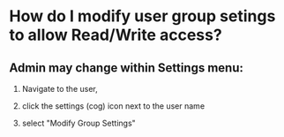 # How do I modify user group setings to allow Read/Write access?

## Admin may change within Settings menu: 

1. Navigate to the user, 

2. click the settings (cog) icon next to the user name 

3. select "Modify Group Settings"
